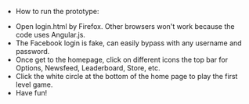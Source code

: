 * How to run the prototype: 
- Open login.html by Firefox. Other browsers won't work because the code uses Angular.js.
- The Facebook login is fake, can easily bypass with any username and password.
- Once get to the homepage, click on different icons the top bar for Options, Newsfeed, Leaderboard, Store, etc.
- Click the white circle at the bottom of the home page to play the first level game.
- Have fun!